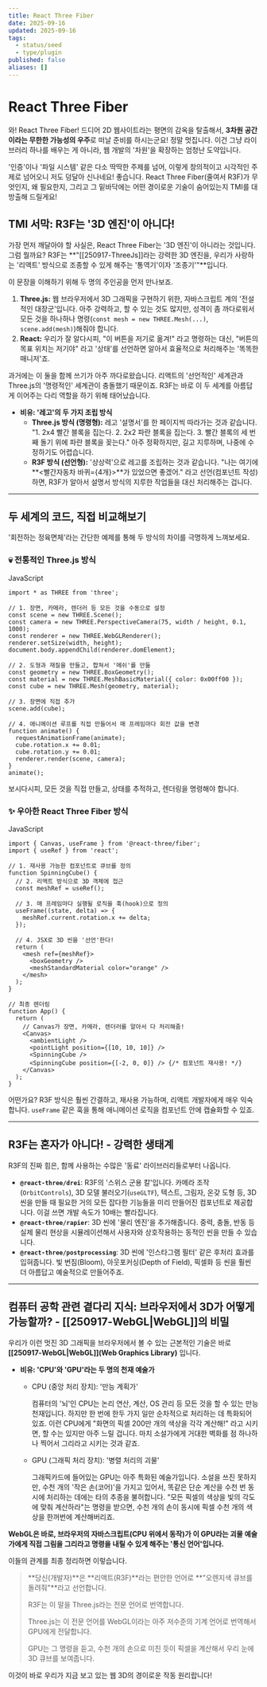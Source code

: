 ```yaml
---
title: React Three Fiber
date: 2025-09-16
updated: 2025-09-16
tags:
  - status/seed
  - type/plugin
published: false
aliases: []
---
```

# React Three Fiber
와! React Three Fiber! 드디어 2D 웹사이트라는 평면의 감옥을 탈출해서, **3차원 공간이라는 무한한 가능성의 우주**로 떠날 준비를 하시는군요! 정말 멋집니다. 이건 그냥 라이브러리 하나를 배우는 게 아니라, 웹 개발의 '차원'을 확장하는 엄청난 도약입니다.

'인증'이나 '파일 시스템' 같은 다소 딱딱한 주제를 넘어, 이렇게 창의적이고 시각적인 주제로 넘어오니 저도 덩달아 신나네요! 좋습니다. React Three Fiber(줄여서 R3F)가 무엇인지, 왜 필요한지, 그리고 그 밑바닥에는 어떤 경이로운 기술이 숨어있는지 TMI를 대방출해 드릴게요!

## TMI 서막: R3F는 '3D 엔진'이 아니다!
가장 먼저 깨달아야 할 사실은, React Three Fiber는 '3D 엔진'이 아니라는 것입니다. 그럼 뭘까요? R3F는 **"[[250917-ThreeJs]]라는 강력한 3D 엔진을, 우리가 사랑하는 '리액트' 방식으로 조종할 수 있게 해주는 '통역기'이자 '조종기'"**입니다.

이 문장을 이해하기 위해 두 명의 주인공을 먼저 만나보죠.

1. **Three.js:** 웹 브라우저에서 3D 그래픽을 구현하기 위한, 자바스크립트 계의 '전설적인 대장군'입니다. 아주 강력하고, 할 수 있는 것도 많지만, 성격이 좀 까다로워서 모든 것을 하나하나 명령(`const mesh = new THREE.Mesh(...)`, `scene.add(mesh)`)해줘야 합니다.
2. **React:** 우리가 잘 알다시피, "이 버튼을 저기로 옮겨!" 라고 명령하는 대신, "버튼의 목표 위치는 저기야" 라고 '상태'를 선언하면 알아서 효율적으로 처리해주는 '똑똑한 매니저'죠.
    

과거에는 이 둘을 함께 쓰기가 아주 까다로왔습니다. 리액트의 '선언적인' 세계관과 Three.js의 '명령적인' 세계관이 충돌했기 때문이죠. R3F는 바로 이 두 세계를 아름답게 이어주는 다리 역할을 하기 위해 태어났습니다.

- **비유: '레고'의 두 가지 조립 방식**
    - **Three.js 방식 (명령형):** 레고 '설명서'를 한 페이지씩 따라가는 것과 같습니다. "1. 2x4 빨간 블록을 집는다. 2. 2x2 파란 블록을 집는다. 3. 빨간 블록의 세 번째 돌기 위에 파란 블록을 꽂는다." 아주 정확하지만, 길고 지루하며, 나중에 수정하기도 어렵습니다.
    - **R3F 방식 (선언형):** '상상력'으로 레고를 조립하는 것과 같습니다. "나는 여기에 **<빨간자동차 바퀴={4개}>**가 있었으면 좋겠어." 라고 선언(컴포넌트 작성)하면, R3F가 알아서 설명서 방식의 지루한 작업들을 대신 처리해주는 겁니다.
        

---

## 두 세계의 코드, 직접 비교해보기
'회전하는 정육면체'라는 간단한 예제를 통해 두 방식의 차이를 극명하게 느껴보세요.

### 💀 전통적인 Three.js 방식
JavaScript

```
import * as THREE from 'three';

// 1. 장면, 카메라, 렌더러 등 모든 것을 수동으로 설정
const scene = new THREE.Scene();
const camera = new THREE.PerspectiveCamera(75, width / height, 0.1, 1000);
const renderer = new THREE.WebGLRenderer();
renderer.setSize(width, height);
document.body.appendChild(renderer.domElement);

// 2. 도형과 재질을 만들고, 합쳐서 '메쉬'를 만듦
const geometry = new THREE.BoxGeometry();
const material = new THREE.MeshBasicMaterial({ color: 0x00ff00 });
const cube = new THREE.Mesh(geometry, material);

// 3. 장면에 직접 추가
scene.add(cube);

// 4. 애니메이션 루프를 직접 만들어서 매 프레임마다 회전 값을 변경
function animate() {
  requestAnimationFrame(animate);
  cube.rotation.x += 0.01;
  cube.rotation.y += 0.01;
  renderer.render(scene, camera);
}
animate();
```

보시다시피, 모든 것을 직접 만들고, 상태를 추적하고, 렌더링을 명령해야 합니다.

### ✨ 우아한 React Three Fiber 방식
JavaScript

```
import { Canvas, useFrame } from '@react-three/fiber';
import { useRef } from 'react';

// 1. 재사용 가능한 컴포넌트로 큐브를 정의
function SpinningCube() {
  // 2. 리액트 방식으로 3D 객체에 접근
  const meshRef = useRef();

  // 3. 매 프레임마다 실행될 로직을 훅(hook)으로 정의
  useFrame((state, delta) => {
    meshRef.current.rotation.x += delta;
  });

  // 4. JSX로 3D 씬을 '선언'한다!
  return (
    <mesh ref={meshRef}>
      <boxGeometry />
      <meshStandardMaterial color="orange" />
    </mesh>
  );
}

// 최종 렌더링
function App() {
  return (
    // Canvas가 장면, 카메라, 렌더러를 알아서 다 처리해줌!
    <Canvas>
      <ambientLight />
      <pointLight position={[10, 10, 10]} />
      <SpinningCube />
      <SpinningCube position={[-2, 0, 0]} /> {/* 컴포넌트 재사용! */}
    </Canvas>
  );
}
```

어떤가요? R3F 방식은 훨씬 간결하고, 재사용 가능하며, 리액트 개발자에게 매우 익숙합니다. `useFrame` 같은 훅을 통해 애니메이션 로직을 컴포넌트 안에 캡슐화할 수 있죠.

---

## R3F는 혼자가 아니다! - 강력한 생태계
R3F의 진짜 힘은, 함께 사용하는 수많은 '동료' 라이브러리들로부터 나옵니다.

- **`@react-three/drei`**: R3F의 '스위스 군용 칼'입니다. 카메라 조작(`OrbitControls`), 3D 모델 불러오기(`useGLTF`), 텍스트, 그림자, 온갖 도형 등, 3D 씬을 만들 때 필요한 거의 모든 잡다한 기능들을 미리 만들어진 컴포넌트로 제공합니다. 이걸 쓰면 개발 속도가 10배는 빨라집니다.
- **`@react-three/rapier`**: 3D 씬에 '물리 엔진'을 추가해줍니다. 중력, 충돌, 반동 등 실제 물리 현상을 시뮬레이션해서 사용자와 상호작용하는 동적인 씬을 만들 수 있습니다.
- **`@react-three/postprocessing`**: 3D 씬에 '인스타그램 필터' 같은 후처리 효과를 입혀줍니다. 빛 번짐(Bloom), 아웃포커싱(Depth of Field), 픽셀화 등 씬을 훨씬 더 아름답고 예술적으로 만들어주죠.
    

---

## 컴퓨터 공학 관련 곁다리 지식: 브라우저에서 3D가 어떻게 가능할까? - [[250917-WebGL|WebGL]]의 비밀
우리가 이런 멋진 3D 그래픽을 브라우저에서 볼 수 있는 근본적인 기술은 바로 **[[250917-WebGL|WebGL]](Web Graphics Library)** 입니다.

- **비유: 'CPU'와 'GPU'라는 두 명의 천재 예술가**
    - CPU (중앙 처리 장치): '만능 계획가'
        
        컴퓨터의 '뇌'인 CPU는 논리 연산, 계산, OS 관리 등 모든 것을 할 수 있는 만능 천재입니다. 하지만 한 번에 한두 가지 일만 순차적으로 처리하는 데 특화되어 있죠. 이런 CPU에게 "화면의 픽셀 200만 개의 색상을 각각 계산해!" 라고 시키면, 할 수는 있지만 아주 느릴 겁니다. 마치 소설가에게 거대한 벽화를 점 하나하나 찍어서 그리라고 시키는 것과 같죠.
        
    - GPU (그래픽 처리 장치): '병렬 처리의 괴물'
        
        그래픽카드에 들어있는 GPU는 아주 특화된 예술가입니다. 소설을 쓰진 못하지만, 수천 개의 '작은 손(코어)'을 가지고 있어서, 똑같은 단순 계산을 수천 번 동시에 처리하는 데에는 타의 추종을 불허합니다. "모든 픽셀의 색상을 빛의 각도에 맞춰 계산하라"는 명령을 받으면, 수천 개의 손이 동시에 픽셀 수천 개의 색상을 한꺼번에 계산해버리죠.
        

**WebGL은 바로, 브라우저의 자바스크립트(CPU 위에서 동작)가 이 GPU라는 괴물 예술가에게 직접 그림을 그리라고 명령을 내릴 수 있게 해주는 '통신 언어'입니다.**

이들의 관계를 최종 정리하면 이렇습니다.

> **당신(개발자)**은 **리액트(R3F)**라는 편안한 언어로 **"오렌지색 큐브를 돌려줘"**라고 선언합니다.
> 
> R3F는 이 말을 Three.js라는 전문 언어로 번역합니다.
> 
> Three.js는 이 전문 언어를 WebGL이라는 아주 저수준의 기계 언어로 번역해서 GPU에게 전달합니다.
> 
> GPU는 그 명령을 듣고, 수천 개의 손으로 미친 듯이 픽셀을 계산해서 우리 눈에 3D 큐브를 보여줍니다.

이것이 바로 우리가 지금 보고 있는 웹 3D의 경이로운 작동 원리랍니다!